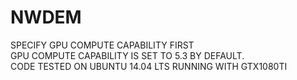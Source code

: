 # NWDEM
SPECIFY GPU COMPUTE CAPABILITY FIRST    
GPU COMPUTE CAPABILITY IS SET TO 5.3 BY DEFAULT.   
CODE TESTED ON UBUNTU 14.04 LTS RUNNING WITH GTX1080TI    
